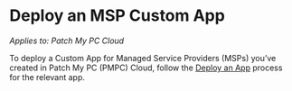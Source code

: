 # Deploy an MSP Custom App

_Applies to: Patch My PC Cloud_

To deploy a Custom App for Managed Service Providers (MSPs) you’ve created in Patch My PC (PMPC) Cloud, follow the [Deploy an App](../../cloud-deployments/deploying-an-app-using-cloud/) process for the relevant app.